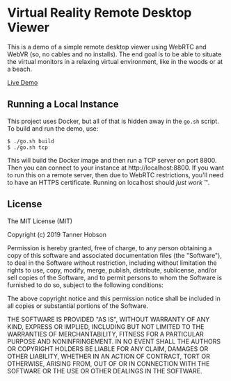 # Virtual Reality Remote Desktop Viewer

This is a demo of a simple remote desktop viewer using WebRTC and WebVR (so, no cables and no installs). The end goal is to be able to situate the virtual monitors in a relaxing virtual environment, like in the woods or at a beach.

[Live Demo](https://vrdp.is.mediocreatbest.xyz)

## Running a Local Instance

This project uses Docker, but all of that is hidden away in the `go.sh` script. To build and run the demo, use:

```console
$ ./go.sh build
$ ./go.sh tcp
```

This will build the Docker image and then run a TCP server on port 8800. Then you can connect to your instance at http://localhost:8800. If you want to run this on a remote server, then due to WebRTC restrictions, you'll need to have an HTTPS certificate. Running on localhost should _just work_ :tm:.

## License

The MIT License (MIT)

Copyright (c) 2019 Tanner Hobson

Permission is hereby granted, free of charge, to any person obtaining a copy of this software and associated documentation files (the "Software"), to deal in the Software without restriction, including without limitation the rights to use, copy, modify, merge, publish, distribute, sublicense, and/or sell copies of the Software, and to permit persons to whom the Software is furnished to do so, subject to the following conditions:

The above copyright notice and this permission notice shall be included in all copies or substantial portions of the Software.

THE SOFTWARE IS PROVIDED "AS IS", WITHOUT WARRANTY OF ANY KIND, EXPRESS OR IMPLIED, INCLUDING BUT NOT LIMITED TO THE WARRANTIES OF MERCHANTABILITY, FITNESS FOR A PARTICULAR PURPOSE AND NONINFRINGEMENT. IN NO EVENT SHALL THE AUTHORS OR COPYRIGHT HOLDERS BE LIABLE FOR ANY CLAIM, DAMAGES OR OTHER LIABILITY, WHETHER IN AN ACTION OF CONTRACT, TORT OR OTHERWISE, ARISING FROM, OUT OF OR IN CONNECTION WITH THE SOFTWARE OR THE USE OR OTHER DEALINGS IN THE SOFTWARE.
